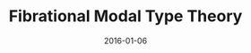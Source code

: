 ---
type: article
authors:
  - Valeria de Paiva
  - Eike Ritter
title: "Fibrational Modal Type Theory"
journal: "Electronic Notes in Theoretical Computer Science"
note: "Proceedings of the Tenth Workshop  on Logical and Semantic Frameworks with Applications  (LSFA 2015)"
date: 2016-01-06
resource:
  type: pdf
  pdf-url: includes/pubs/fibrational-modal.pdf

---